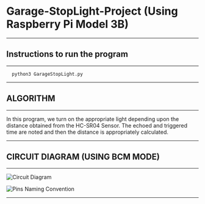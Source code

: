# Garage-StopLight-Project (Using Raspberry Pi Model 3B)
-----------------------------
## Instructions to run the program
-----------------------------

      python3 GarageStopLight.py

-----------------------------
## ALGORITHM
-----------------------------

In this program, we turn on the appropriate light depending upon
the distance obtained from the HC-SR04 Sensor. The echoed and 
triggered time are noted and then the distance is appropriately
calculated.

-----------------------------
## CIRCUIT DIAGRAM (USING BCM MODE)
-----------------------------

![Circuit Diagram](https://user-images.githubusercontent.com/37243661/55290030-8e388700-53eb-11e9-9890-dedf8be48892.png)

![Pins Naming Convention](https://user-images.githubusercontent.com/37243661/55290032-9264a480-53eb-11e9-9dd9-44399e9dad87.png)

-----------------------------
